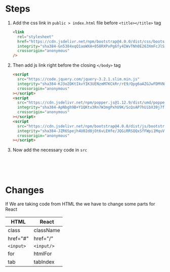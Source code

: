 # Steps

1. Add the css link in `public > index.html` file before `<title></title>` tag

   ```html
   <link
     rel="stylesheet"
     href="https://cdn.jsdelivr.net/npm/bootstrap@4.0.0/dist/css/bootstrap.min.css"
     integrity="sha384-Gn5384xqQ1aoWXA+058RXPxPg6fy4IWvTNh0E263XmFcJlSAwiGgFAW/dAiS6JXm"
     crossorigin="anonymous"
   />
   ```

2. Then add js link right before the closing `</body>` tag

   ```html
   <script
     src="https://code.jquery.com/jquery-3.2.1.slim.min.js"
     integrity="sha384-KJ3o2DKtIkvYIK3UENzmM7KCkRr/rE9/Qpg6aAZGJwFDMVNA/GpGFF93hXpG5KkN"
     crossorigin="anonymous"
   ></script>
   <script
     src="https://cdn.jsdelivr.net/npm/popper.js@1.12.9/dist/umd/popper.min.js"
     integrity="sha384-ApNbgh9B+Y1QKtv3Rn7W3mgPxhU9K/ScQsAP7hUibX39j7fakFPskvXusvfa0b4Q"
     crossorigin="anonymous"
   ></script>
   <script
     src="https://cdn.jsdelivr.net/npm/bootstrap@4.0.0/dist/js/bootstrap.min.js"
     integrity="sha384-JZR6Spejh4U02d8jOt6vLEHfe/JQGiRRSQQxSfFWpi1MquVdAyjUar5+76PVCmYl"
     crossorigin="anonymous"
   ></script>
   ```

3. Now add the necessary code in `src`

&nbsp;

&nbsp;

# Changes

If We are taking code from HTML the we have to change some parts for React

| HTML      | React      |
| --------- | ---------- |
| class     | className  |
| href="#"  | href="/"   |
| `<input>` | `<input/>` |
| for       | htmlFor    |
| tab       | tabIndex   |
